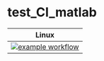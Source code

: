 # test_CI_matlab

| **Linux** |
|:---------:|
| [![example workflow](https://github.com/AntoninPaquette/test_CI_matlab/actions/workflows/main.yml/badge.svg?branch=main)](https://github.com/AntoninPaquette/test_CI_matlab/actions) |


